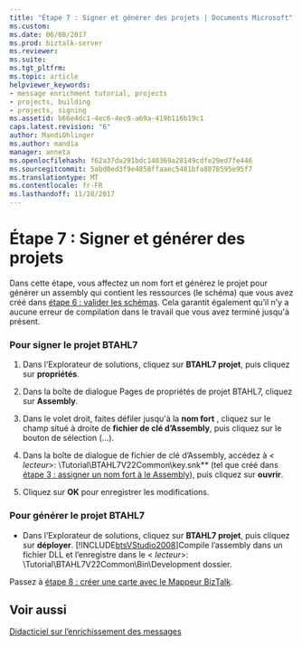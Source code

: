 ```yaml
---
title: "Étape 7 : Signer et générer des projets | Documents Microsoft"
ms.custom: 
ms.date: 06/08/2017
ms.prod: biztalk-server
ms.reviewer: 
ms.suite: 
ms.tgt_pltfrm: 
ms.topic: article
helpviewer_keywords:
- message enrichment tutorial, projects
- projects, building
- projects, signing
ms.assetid: b66e4dc1-4ec6-4ec0-a69a-419b116b19c1
caps.latest.revision: "6"
author: MandiOhlinger
ms.author: mandia
manager: anneta
ms.openlocfilehash: f62a37da291bdc148369a28149cdfe29ed7fe446
ms.sourcegitcommit: 5abd0ed3f9e4858ffaaec5481bfa8878595e95f7
ms.translationtype: MT
ms.contentlocale: fr-FR
ms.lasthandoff: 11/28/2017
---
```

# <a name="step-7-sign-and-build-the-projects"></a>Étape 7 : Signer et générer des projets
Dans cette étape, vous affectez un nom fort et générez le projet pour générer un assembly qui contient les ressources (le schéma) que vous avez créé dans [étape 6 : valider les schémas](../../adapters-and-accelerators/accelerator-hl7/step-6-validate-the-schemas.md). Cela garantit également qu’il n’y a aucune erreur de compilation dans le travail que vous avez terminé jusqu'à présent.  
  
### <a name="to-sign-the-btahl7-project"></a>Pour signer le projet BTAHL7  
  
1.  Dans l’Explorateur de solutions, cliquez sur **BTAHL7 projet**, puis cliquez sur **propriétés**.  
  
2.  Dans la boîte de dialogue Pages de propriétés de projet BTAHL7, cliquez sur **Assembly**.  
  
3.  Dans le volet droit, faites défiler jusqu'à la **nom fort** , cliquez sur le champ situé à droite de **fichier de clé d’Assembly**, puis cliquez sur le bouton de sélection (...).  
  
4.  Dans la boîte de dialogue de fichier de clé d’Assembly, accédez à  **\<* lecteur*\>: \Tutorial\BTAHL7V22Common\key.snk** (tel que créé dans [étape 3 : assigner un nom fort à le Assembly](../../adapters-and-accelerators/accelerator-hl7/step-3-assign-a-strong-name-to-the-assembly.md)), puis cliquez sur **ouvrir**.  
  
5.  Cliquez sur **OK** pour enregistrer les modifications.  
  
### <a name="to-build-the-btahl7-project"></a>Pour générer le projet BTAHL7  
  
-   Dans l’Explorateur de solutions, cliquez sur **BTAHL7 projet**, puis cliquez sur **déployer**. [!INCLUDE[btsVStudio2008](../../includes/btsvstudio2008-md.md)]Compile l’assembly dans un fichier DLL et l’enregistre dans le \< *lecteur*\>: \Tutorial\BTAHL7V22Common\Bin\Development dossier.  
  
 Passez à [étape 8 : créer une carte avec le Mappeur BizTalk](../../adapters-and-accelerators/accelerator-hl7/step-8-create-a-map-with-biztalk-mapper.md).  
  
## <a name="see-also"></a>Voir aussi  
 [Didacticiel sur l’enrichissement des messages](../../adapters-and-accelerators/accelerator-hl7/message-enrichment-tutorial.md)
